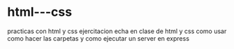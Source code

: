 # html---css
practicas con html y css
ejercitacion echa en clase de html y css como usar como hacer las carpetas y como ejecutar un server en express
